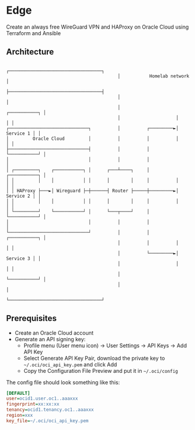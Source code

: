 # Edge

Create an always free WireGuard VPN and HAProxy on Oracle Cloud using Terraform and Ansible

## Architecture

```
                                          ┌───────────────────────────────────┐
                                          │           Homelab network         │
                                          ├───────────────────────────────────┤
                                          │                                   │
                                          │                     ┌───────────┐ │
                                          │                     │           │ │
┌──────────────────────────────┐          │          ┌─────────►│ Service 1 │ │
│         Oracle Cloud         │          │          │          │           │ │
├──────────────────────────────┤          │          │          └───────────┘ │
│                              │          │          │                        │
│ ┌─────────┐    ┌───────────┐ │      ┌───┴────┐     │          ┌───────────┐ │
│ │         │    │           │ │      │        │     │          │           │ │
│ │ HAProxy ├───►│ Wireguard ├─┼──────┤ Router ├─────┼─────────►│ Service 2 │ │
│ │         │    │           │ │      │        │     │          │           │ │
│ └─────────┘    └───────────┘ │      └───┬────┘     │          └───────────┘ │
│                              │          │          │                        │
└──────────────────────────────┘          │          │          ┌───────────┐ │
                                          │          │          │           │ │
                                          │          └─────────►│ Service 3 │ │
                                          │                     │           │ │
                                          │                     └───────────┘ │
                                          │                                   │
                                          └───────────────────────────────────┘
```

## Prerequisites

- Create an Oracle Cloud account
- Generate an API signing key:
  - Profile menu (User menu icon) -> User Settings -> API Keys -> Add API Key
  - Select Generate API Key Pair, download the private key to `~/.oci/oci_api_key.pem` and click Add
  - Copy the Configuration File Preview and put it in `~/.oci/config`

The config file should look something like this:

```ini
[DEFAULT]
user=ocid1.user.oc1..aaaxxx
fingerprint=xx:xx:xx
tenancy=ocid1.tenancy.oc1..aaaxxx
region=xxx
key_file=~/.oci/oci_api_key.pem
```
